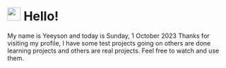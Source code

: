  <h1>
    <img src="https://emojis.slackmojis.com/emojis/images/1643510097/45343/hi.gif?1643510097" width="30"/> 
    Hello!
 </h1>
 <p>
    My name is Yeeyson and today is Sunday, 1 October 2023
    Thanks for visiting my profile, I have some test projects going on others are done learning projects and others are real projects.
    Feel free to watch and use them.
 </p>